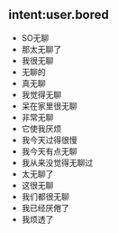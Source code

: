 ## intent:user.bored
- SO无聊
- 那太无聊了
- 我很无聊
- 无聊的
- 真无聊
- 我觉得无聊
- 呆在家里很无聊
- 非常无聊
- 它使我厌烦
- 我今天过得很慢
- 我今天有点无聊
- 我从来没觉得无聊过
- 太无聊了
- 这很无聊
- 我们都很无聊
- 我已经厌倦了
- 我烦透了
